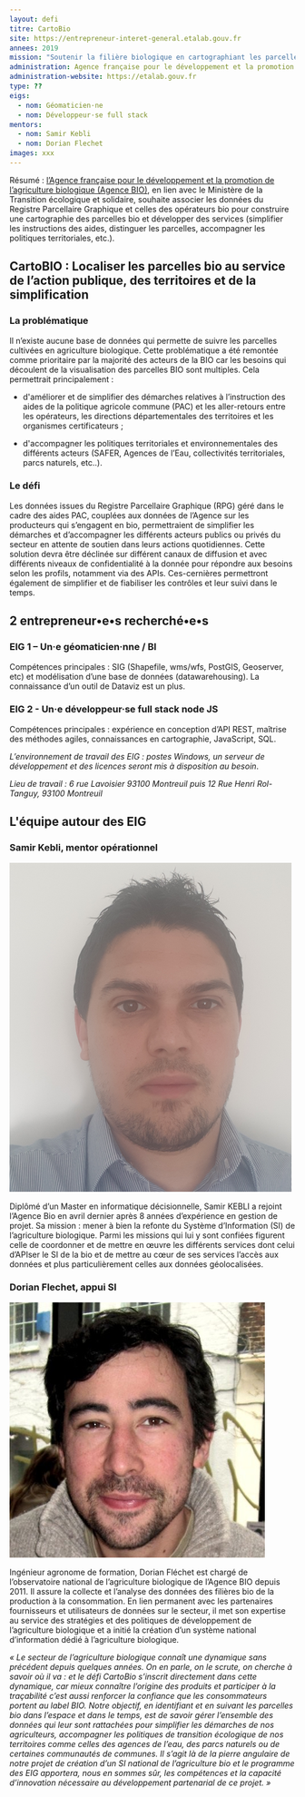 ```yaml
---
layout: defi
titre: CartoBio
site: https://entrepreneur-interet-general.etalab.gouv.fr
annees: 2019
mission: "Soutenir la filière biologique en cartographiant les parcelles cultivées en agriculture biologique sur le territoire"
administration: Agence française pour le développement et la promotion de l’agriculture biologique  
administration-website: https://etalab.gouv.fr
type: ??
eigs:
  - nom: Géomaticien·ne
  - nom: Développeur·se full stack
mentors: 
  - nom: Samir Kebli
  - nom: Dorian Flechet
images: xxx
---
```


Résumé : [l’Agence française pour le développement et la promotion de l’agriculture biologique (Agence BIO)](http://www.agencebio.org/), en lien avec le Ministère de la Transition écologique et solidaire, souhaite associer les données du Registre Parcellaire Graphique et celles des opérateurs bio pour construire une cartographie des parcelles bio et développer des services (simplifier les instructions des aides, distinguer les parcelles, accompagner les politiques territoriales, etc.).


## CartoBIO : Localiser les parcelles bio au service de l’action publique, des territoires et de la simplification

### La problématique 

Il n’existe aucune base de données qui permette de suivre les
parcelles cultivées en agriculture biologique. Cette problématique a
été remontée comme prioritaire par la majorité des acteurs de la BIO
car les besoins qui découlent de la visualisation des parcelles BIO
sont multiples. Cela permettrait principalement :

- d'améliorer et de simplifier des démarches relatives à l’instruction
  des aides de la politique agricole commune (PAC) et les
  aller-retours entre les opérateurs, les directions départementales
  des territoires et les organismes certificateurs ;
  
- d'accompagner les politiques territoriales et environnementales des
  différents acteurs (SAFER, Agences de l’Eau, collectivités
  territoriales, parcs naturels, etc..).

### Le défi

Les données issues du Registre Parcellaire Graphique (RPG) géré dans
le cadre des aides PAC, couplées aux données de l’Agence sur les
producteurs qui s’engagent en bio, permettraient de simplifier les
démarches et d’accompagner les différents acteurs publics ou privés du
secteur en attente de soutien dans leurs actions quotidiennes. Cette
solution devra être déclinée sur différent canaux de diffusion et avec
différents niveaux de confidentialité à la donnée pour répondre aux
besoins selon les profils, notamment via des APIs. Ces-cernières
permettront également de simplifier et de fiabiliser les contrôles et
leur suivi dans le temps.

## 2 entrepreneur•e•s recherché•e•s 

### EIG 1 – Un·e géomaticien·nne / BI

Compétences principales : SIG (Shapefile, wms/wfs, PostGIS, Geoserver,
etc) et modélisation d’une base de données (datawarehousing).  La
connaissance d’un outil de Dataviz est un plus.

### EIG 2 - Un·e développeur·se full stack node JS

Compétences principales : expérience en conception d’API REST,
maîtrise des méthodes agiles, connaissances en cartographie,
JavaScript, SQL.

_L’environnement de travail des EIG : postes Windows, un serveur de
développement et des licences seront mis à disposition au besoin_.

_Lieu de travail : 6 rue Lavoisier 93100 Montreuil puis 12 Rue Henri
Rol-Tanguy, 93100 Montreuil_

## L'équipe autour des EIG

### Samir Kebli, mentor opérationnel

![Samir Kebli](/img/communaute/Photo-SamirKEBLI.png)

Diplômé d’un Master en informatique décisionnelle, Samir KEBLI a
rejoint l’Agence Bio en avril dernier après 8 années d’expérience en
gestion de projet. Sa mission : mener à bien la refonte du Système
d’Information (SI) de l’agriculture biologique. Parmi les missions qui
lui y sont confiées figurent celle de coordonner et de mettre en œuvre
les différents services dont celui d’APIser le SI de la bio et de
mettre au cœur de ses services l’accès aux données et plus
particulièrement celles aux données géolocalisées.

### Dorian Flechet, appui SI

![Dorian Flechet](/img/communaute/Photo-DorianFLECHET.png)

Ingénieur agronome de formation, Dorian Fléchet est chargé de
l’observatoire national de l’agriculture biologique de l’Agence BIO
depuis 2011. Il assure la collecte et l’analyse des données des
filières bio de la production à la consommation. En lien permanent
avec les partenaires fournisseurs et utilisateurs de données sur le
secteur, il met son expertise au service des stratégies et des
politiques de développement de l’agriculture biologique et a initié la
création d’un système national d’information dédié à l’agriculture
biologique.

_« Le secteur de l’agriculture biologique connaît une dynamique sans précédent depuis quelques années. On en parle, on le scrute, on cherche à savoir où il va : et le défi CartoBio s’inscrit directement dans cette dynamique, car mieux connaître l’origine des produits et participer à la traçabilité c’est aussi renforcer la confiance que les consommateurs portent au label BIO. Notre objectif, en identifiant et en suivant les parcelles bio dans l’espace et dans le temps, est de savoir gérer l’ensemble des données qui leur sont rattachées pour simplifier les démarches de nos agriculteurs, accompagner les politiques de transition écologique de nos territoires comme celles des agences de l’eau, des parcs naturels ou de certaines communautés de communes. Il s’agit là de la pierre angulaire de notre projet de création d’un SI national de l’agriculture bio et le programme des EIG apportera, nous en sommes sûr, les compétences et la capacité d’innovation nécessaire au développement partenarial de ce projet. »_
